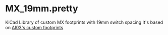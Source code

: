 # MX_19mm.pretty
 KiCad Library of custom MX footprints with 19mm switch spacing
 It's based on [AI03's custom footprints](https://github.com/ai03-2725/MX_Alps_Hybrid)
